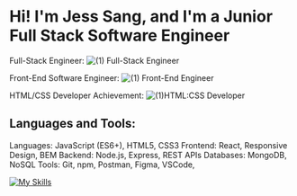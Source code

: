 # Hi! I'm Jess Sang, and I'm a Junior Full Stack Software Engineer

Full-Stack Engineer:
![(1) Full-Stack Engineer](https://github.com/user-attachments/assets/fbbb686d-d87e-4dec-a61e-8fba6ccc87b3)


Front-End Software Engineer:
![(1) Front-End Engineer](https://github.com/user-attachments/assets/7da803eb-0f70-4c74-b4d1-ec1277f3646b)


HTML/CSS Developer Achievement:
![(1)HTML:CSS Developer](https://github.com/user-attachments/assets/b53449c4-00f4-4a0c-a16d-553b56c4bcbe)


## **Languages and Tools:**

Languages: JavaScript (ES6+), HTML5, CSS3
Frontend: React, Responsive Design, BEM
Backend: Node.js, Express, REST APIs
Databases: MongoDB, NoSQL
Tools: Git, npm, Postman, Figma, VSCode,

[![My Skills](https://skillicons.dev/icons?i=js,html,css,react,nodejs,express,mongodb,git,github,postman,figma,vscode)](https://skillicons.dev)
